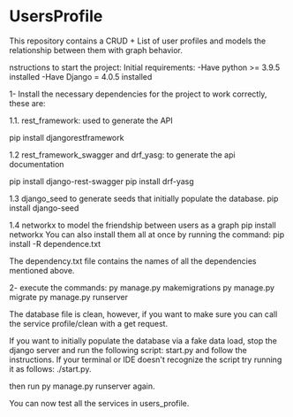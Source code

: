 # UsersProfile
This repository contains a CRUD + List of user profiles and models the relationship between them with graph behavior.

nstructions to start the project:
Initial requirements:
 -Have python >= 3.9.5 installed
 -Have Django = 4.0.5 installed

1- Install the necessary dependencies for the project to work correctly, these are:

1.1. rest_framework: used to generate the API

 pip install djangorestframework

1.2 rest_framework_swagger and drf_yasg: to generate the api documentation

 pip install django-rest-swagger
 pip install drf-yasg

1.3 django_seed to generate seeds that initially populate the database.
pip install django-seed

1.4 networkx to model the friendship between users as a graph
pip install networkx
You can also install them all at once by running the command:
pip install -R dependence.txt

The dependency.txt file contains the names of all the dependencies mentioned above.

2- execute the commands:
py manage.py makemigrations
py manage.py migrate
py manage.py runserver

The database file is clean, however, if you want to make sure you can call the service
profile/clean with a get request.

If you want to initially populate the database via a fake data load, stop the django server
and run the following script:
start.py and follow the instructions.
If your terminal or IDE doesn't recognize the script try running it as follows:
./start.py.

then run py manage.py runserver again.

You can now test all the services in users_profile.
